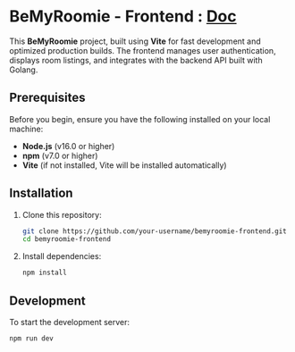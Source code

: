 # BeMyRoomie - Frontend : [Doc](https://docs.google.com/document/d/1XBthZ5AVzIui26VsDh8WpWbkTg9RDjPf2L5AS9QJ6OM/edit?tab=t.0)

This **BeMyRoomie** project, built using **Vite** for fast development and optimized production builds. The frontend manages user authentication, displays room listings, and integrates with the backend API built with Golang.

## Prerequisites

Before you begin, ensure you have the following installed on your local machine:

- **Node.js** (v16.0 or higher)
- **npm** (v7.0 or higher)
- **Vite** (if not installed, Vite will be installed automatically)

## Installation

1. Clone this repository:

    ```bash
    git clone https://github.com/your-username/bemyroomie-frontend.git
    cd bemyroomie-frontend
    ```

2. Install dependencies:

    ```bash
    npm install
    ```

## Development

To start the development server:

```bash
npm run dev

```

